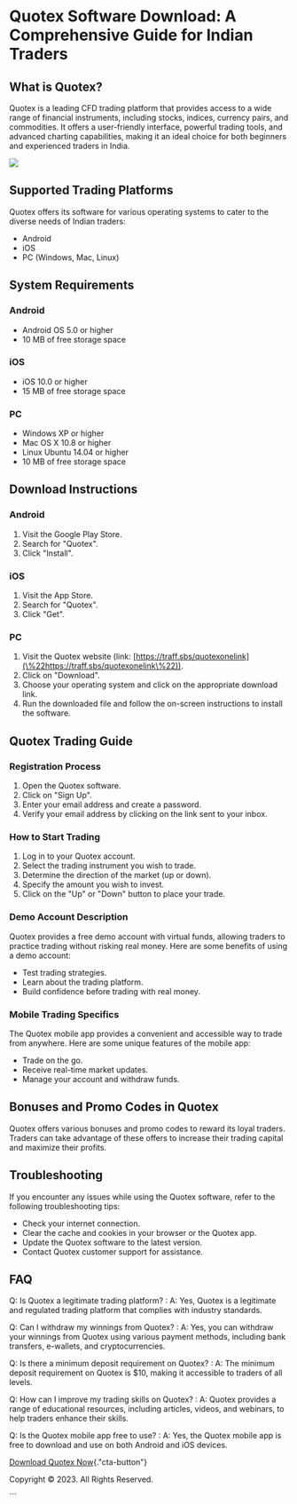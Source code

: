 # Quotex Software Download: A Comprehensive Guide for Indian Traders

## What is Quotex?

Quotex is a leading CFD trading platform that provides access to a wide
range of financial instruments, including stocks, indices, currency
pairs, and commodities. It offers a user-friendly interface, powerful
trading tools, and advanced charting capabilities, making it an ideal
choice for both beginners and experienced traders in India.

[![](https://static.quotex.io/files/1_en/300_250.jpg)](https://traff.sbs/brokerqxsignupf)

## Supported Trading Platforms

Quotex offers its software for various operating systems to cater to the
diverse needs of Indian traders:

-   Android
-   iOS
-   PC (Windows, Mac, Linux)

## System Requirements

### Android

-   Android OS 5.0 or higher
-   10 MB of free storage space

### iOS

-   iOS 10.0 or higher
-   15 MB of free storage space

### PC

-   Windows XP or higher
-   Mac OS X 10.8 or higher
-   Linux Ubuntu 14.04 or higher
-   10 MB of free storage space

## Download Instructions

### Android

1.  Visit the Google Play Store.
2.  Search for "Quotex".
3.  Click "Install".

### iOS

1.  Visit the App Store.
2.  Search for "Quotex".
3.  Click "Get".

### PC

1.  Visit the Quotex website (link:
    [https://traff.sbs/quotexonelink](\%22https://traff.sbs/quotexonelink\%22)).
2.  Click on "Download".
3.  Choose your operating system and click on the appropriate download
    link.
4.  Run the downloaded file and follow the on-screen instructions to
    install the software.

## Quotex Trading Guide

### Registration Process

1.  Open the Quotex software.
2.  Click on "Sign Up".
3.  Enter your email address and create a password.
4.  Verify your email address by clicking on the link sent to your
    inbox.

### How to Start Trading

1.  Log in to your Quotex account.
2.  Select the trading instrument you wish to trade.
3.  Determine the direction of the market (up or down).
4.  Specify the amount you wish to invest.
5.  Click on the "Up" or "Down" button to place your trade.

### Demo Account Description

Quotex provides a free demo account with virtual funds, allowing traders
to practice trading without risking real money. Here are some benefits
of using a demo account:

-   Test trading strategies.
-   Learn about the trading platform.
-   Build confidence before trading with real money.

### Mobile Trading Specifics

The Quotex mobile app provides a convenient and accessible way to trade
from anywhere. Here are some unique features of the mobile app:

-   Trade on the go.
-   Receive real-time market updates.
-   Manage your account and withdraw funds.

## Bonuses and Promo Codes in Quotex

Quotex offers various bonuses and promo codes to reward its loyal
traders. Traders can take advantage of these offers to increase their
trading capital and maximize their profits.

## Troubleshooting

If you encounter any issues while using the Quotex software, refer to
the following troubleshooting tips:

-   Check your internet connection.
-   Clear the cache and cookies in your browser or the Quotex app.
-   Update the Quotex software to the latest version.
-   Contact Quotex customer support for assistance.

## FAQ

Q: Is Quotex a legitimate trading platform?
:   A: Yes, Quotex is a legitimate and regulated trading platform that
    complies with industry standards.

Q: Can I withdraw my winnings from Quotex?
:   A: Yes, you can withdraw your winnings from Quotex using various
    payment methods, including bank transfers, e-wallets, and
    cryptocurrencies.

Q: Is there a minimum deposit requirement on Quotex?
:   A: The minimum deposit requirement on Quotex is \$10, making it
    accessible to traders of all levels.

Q: How can I improve my trading skills on Quotex?
:   A: Quotex provides a range of educational resources, including
    articles, videos, and webinars, to help traders enhance their
    skills.

Q: Is the Quotex mobile app free to use?
:   A: Yes, the Quotex mobile app is free to download and use on both
    Android and iOS devices.

[Download Quotex
Now](\%22https://traff.sbs/quotexonelink\%22){."cta-button"}

Copyright © 2023. All Rights Reserved.

\`\`\`

